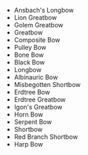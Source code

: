 - Ansbach's Longbow
- Lion Greatbow
- Golem Greatbow
- Greatbow
- Composite Bow
- Pulley Bow
- Bone Bow
- Black Bow
- Longbow
- Albinauric Bow
- Misbegotten Shortbow
- Erdtree Bow
- Erdtree Greatbow
- Igon's Greatbow
- Horn Bow
- Serpent Bow
- Shortbow
- Red Branch Shortbow
- Harp Bow